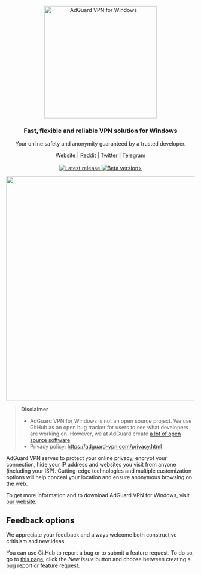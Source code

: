 <p align="center">
  <img src="https://user-images.githubusercontent.com/17472907/94009288-ebc54e00-fdac-11ea-967e-58f2cf615953.png" width="300px" alt="AdGuard VPN for Windows" />
</p>

<h3 align="center">Fast, flexible and reliable VPN solution for Windows</h3>

<p align="center">
  Your online safety and anonymity guaranteed by a trusted developer.
</p>

<p align="center">
    <a href="https://adguard-vpn.com/">Website</a> |
    <a href="https://reddit.com/r/Adguard">Reddit</a> |
    <a href="https://twitter.com/AdGuard">Twitter</a> |
    <a href="https://t.me/adguard_en">Telegram</a>
    <br /><br />
  <a
    </a>
    <a href="https://github.com/AdguardTeam/AdguardVPNForWindows/releases/">
        <img src="https://img.shields.io/github/tag/AdguardTeam/AdGuardVPNForWindows.svg?label=release" alt="Latest release" />
    </a>
    <a href="https://github.com/AdguardTeam/AdguardVPNForWindows/releases/">
    <img src="https://img.shields.io/github/tag-pre/AdguardTeam/AdGuardVPNForWindows.svg?label=beta" alt="Beta version>" />
    </a>


<p align="center">
<image src="https://cdn.adguard.com/public/Adguard/Github/vpn_win_readme.png" width="600">
</p>

<a id="feedback"></a>

> **Disclaimer**
> * AdGuard VPN for Windows is not an open source project. We use GitHub as an open bug tracker for users to see what developers are working on. However, we at AdGuard create [a lot of open source software](https://github.com/search?o=desc&q=topic%3Aopen-source+org%3AAdguardTeam+fork%3Atrue&s=stars&type=Repositories).
> * Privacy policy: https://adguard-vpn.com/privacy.html

AdGuard VPN serves to protect your online privacy, encrypt your connection, hide your IP address and websites you visit from anyone (including your ISP). Cutting-edge technologies and multiple customization options will help conceal your location and ensure anonymous browsing on the web.

To get more information and to download AdGuard VPN for Windows, visit [our website](https://adguard-vpn.com/).

## Feedback options

We appreciate your feedback and always welcome both constructive critisism and new ideas.

You can use GitHub to report a bug or to submit a feature request. To do so, go to [this page](https://github.com/AdguardTeam/AdguardVPNForWindows/issues), click the _New issue_ button and choose between creating a bug report or feature request.
